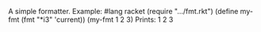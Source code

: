 A simple formatter.
Example:
#lang racket
(require ".../fmt.rkt")
(define my-fmt (fmt "*i3" 'current))
(my-fmt 1 2 3)
Prints:
  1  2  3
  
  
